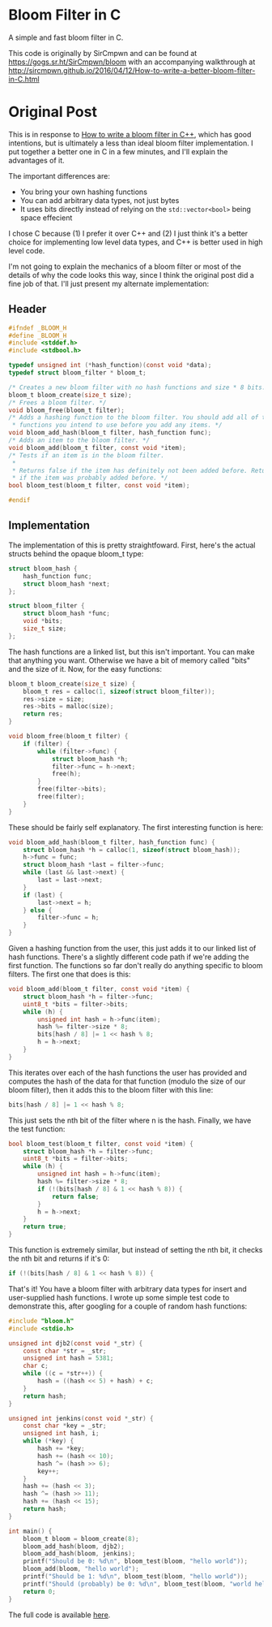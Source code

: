 # Bloom Filter in C

A simple and fast bloom filter in C.

This code is originally by SirCmpwn and can be found at https://gogs.sr.ht/SirCmpwn/bloom with an accompanying walkthrough at http://sircmpwn.github.io/2016/04/12/How-to-write-a-better-bloom-filter-in-C.html

# Original Post

This is in response to
[How to write a bloom filter in C++](http://blog.michaelschmatz.com/2016/04/11/how-to-write-a-bloom-filter-cpp/),
which has good intentions, but is ultimately a less than ideal bloom filter
implementation. I put together a better one in C in a few minutes, and I'll
explain the advantages of it.

The important differences are:

* You bring your own hashing functions
* You can add arbitrary data types, not just bytes
* It uses bits directly instead of relying on the `std::vector<bool>`
    being space effecient

I chose C because (1) I prefer it over C++ and (2) I just think it's a better
choice for implementing low level data types, and C++ is better used in high
level code.

I'm not going to explain the mechanics of a bloom filter or most of the details
of why the code looks this way, since I think the original post did a fine job
of that. I'll just present my alternate implementation:

## Header

```C
#ifndef _BLOOM_H
#define _BLOOM_H
#include <stddef.h>
#include <stdbool.h>

typedef unsigned int (*hash_function)(const void *data);
typedef struct bloom_filter * bloom_t;

/* Creates a new bloom filter with no hash functions and size * 8 bits. */
bloom_t bloom_create(size_t size);
/* Frees a bloom filter. */
void bloom_free(bloom_t filter);
/* Adds a hashing function to the bloom filter. You should add all of the
 * functions you intend to use before you add any items. */
void bloom_add_hash(bloom_t filter, hash_function func);
/* Adds an item to the bloom filter. */
void bloom_add(bloom_t filter, const void *item);
/* Tests if an item is in the bloom filter.
 *
 * Returns false if the item has definitely not been added before. Returns true
 * if the item was probably added before. */
bool bloom_test(bloom_t filter, const void *item);

#endif
```

## Implementation

The implementation of this is pretty straightfoward. First, here's the actual
structs behind the opaque bloom_t type:

```C
struct bloom_hash {
    hash_function func;
    struct bloom_hash *next;
};

struct bloom_filter {
    struct bloom_hash *func;
    void *bits;
    size_t size;
};
```

The hash functions are a linked list, but this isn't important. You can make
that anything you want. Otherwise we have a bit of memory called "bits" and the
size of it. Now, for the easy functions:

```C
bloom_t bloom_create(size_t size) {
    bloom_t res = calloc(1, sizeof(struct bloom_filter));
    res->size = size;
    res->bits = malloc(size);
    return res;
}

void bloom_free(bloom_t filter) {
    if (filter) {
        while (filter->func) {
            struct bloom_hash *h;
            filter->func = h->next;
            free(h);
        }
        free(filter->bits);
        free(filter);
    }
}
```

These should be fairly self explanatory. The first interesting function is here:

```C
void bloom_add_hash(bloom_t filter, hash_function func) {
    struct bloom_hash *h = calloc(1, sizeof(struct bloom_hash));
    h->func = func;
    struct bloom_hash *last = filter->func;
    while (last && last->next) {
        last = last->next;
    }
    if (last) {
        last->next = h;
    } else {
        filter->func = h;
    }
}
```

Given a hashing function from the user, this just adds it to our linked list of
hash functions. There's a slightly different code path if we're adding the first
function. The functions so far don't really do anything specific to bloom
filters. The first one that does is this:

```C
void bloom_add(bloom_t filter, const void *item) {
    struct bloom_hash *h = filter->func;
    uint8_t *bits = filter->bits;
    while (h) {
        unsigned int hash = h->func(item);
        hash %= filter->size * 8;
        bits[hash / 8] |= 1 << hash % 8;
        h = h->next;
    }
}
```

This iterates over each of the hash functions the user has provided and computes
the hash of the data for that function (modulo the size of our bloom filter),
then it adds this to the bloom filter with this line:

```C
bits[hash / 8] |= 1 << hash % 8;
```

This just sets the nth bit of the filter where n is the hash. Finally, we have
the test function:

```C
bool bloom_test(bloom_t filter, const void *item) {
    struct bloom_hash *h = filter->func;
    uint8_t *bits = filter->bits;
    while (h) {
        unsigned int hash = h->func(item);
        hash %= filter->size * 8;
        if (!(bits[hash / 8] & 1 << hash % 8)) {
            return false;
        }
        h = h->next;
    }
    return true;
}
```

This function is extremely similar, but instead of setting the nth bit, it
checks the nth bit and returns if it's 0:

```C
if (!(bits[hash / 8] & 1 << hash % 8)) {
```

That's it! You have a bloom filter with arbitrary data types for insert and
user-supplied hash functions. I wrote up some simple test code to demonstrate
this, after googling for a couple of random hash functions:

```C
#include "bloom.h"
#include <stdio.h>

unsigned int djb2(const void *_str) {
    const char *str = _str;
    unsigned int hash = 5381;
    char c;
    while ((c = *str++)) {
        hash = ((hash << 5) + hash) + c;
    }
    return hash;
}

unsigned int jenkins(const void *_str) {
    const char *key = _str;
    unsigned int hash, i;
    while (*key) {
        hash += *key;
        hash += (hash << 10);
        hash ^= (hash >> 6);
        key++;
    }
    hash += (hash << 3);
    hash ^= (hash >> 11);
    hash += (hash << 15);
    return hash;
}

int main() {
    bloom_t bloom = bloom_create(8);
    bloom_add_hash(bloom, djb2);
    bloom_add_hash(bloom, jenkins);
    printf("Should be 0: %d\n", bloom_test(bloom, "hello world"));
    bloom_add(bloom, "hello world");
    printf("Should be 1: %d\n", bloom_test(bloom, "hello world"));
    printf("Should (probably) be 0: %d\n", bloom_test(bloom, "world hello"));
    return 0;
}
```

The full code is available [here](https://gogs.sr.ht/SirCmpwn/bloom).
